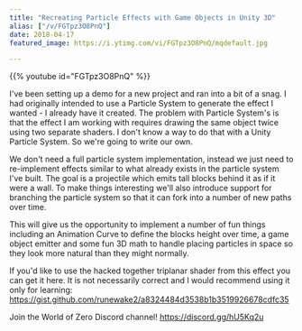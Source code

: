 ```yaml
---
title: "Recreating Particle Effects with Game Objects in Unity 3D"
alias: ["/v/FGTpz3O8PnQ"]
date: 2018-04-17
featured_image: https://i.ytimg.com/vi/FGTpz3O8PnQ/mqdefault.jpg

---
```


{{% youtube id="FGTpz3O8PnQ" %}}

I've been setting up a demo for a new project and ran into a bit of a snag. I had originally intended to use a Particle System to generate the effect I wanted - I already have it created. The problem with Particle System's is that the effect I am working with requires drawing the same object twice using two separate shaders. I don't know a way to do that with a Unity Particle System. So we're going to write our own.

We don't need a full particle system implementation, instead we just need to re-implement effects similar to what already exists in the particle system I've built. The goal is a projectile which emits tall blocks behind it as if it were a wall. To make things interesting we'll also introduce support for branching the particle system so that it can fork into a number of new paths over time.

This will give us the opportunity to implement a number of fun things including an Animation Curve to define the blocks height over time, a game object emitter and some fun 3D math to handle placing particles in space so they look more natural than they might normally.

If you'd like to use the hacked together triplanar shader from this effect you can get it here. It is not necessarily correct and I would recommend using it only for learning: https://gist.github.com/runewake2/a8324484d3538b1b3519926678cdfc35

Join the World of Zero Discord channel! https://discord.gg/hU5Kq2u